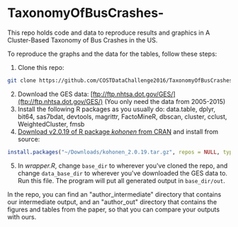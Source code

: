 # TaxonomyOfBusCrashes-
This repo holds code and data to reproduce results and graphics in A Cluster-Based Taxonomy of Bus Crashes in the US.

To reproduce the graphs and the data for the tables, follow these steps:
1. Clone this repo:
```bash
git clone https://github.com/COSTDataChallenge2016/TaxonomyOfBusCrashes-.git
```
2. Download the GES data: [ftp://ftp.nhtsa.dot.gov/GES/](ftp://ftp.nhtsa.dot.gov/GES/) (You only need the data from 2005-2015)
3. Install the following R packages as you usually do: data.table, dplyr, bit64, sas7bdat, devtools, magrittr, FactoMineR, dbscan, cluster, cclust, WeightedCluster, fmsb
4. [Download v2.0.19 of R package *kohonen* from CRAN](https://cran.r-project.org/src/contrib/Archive/kohonen/) and 
install from source:
```r
install.packages("~/Downloads/kohonen_2.0.19.tar.gz", repos = NULL, type = "source")
```
5. In *wrapper.R*, change `base_dir` to wherever you've cloned the repo, and change `data_base_dir` to wherever you've downloaded the GES data to. Run this file. The program will put all generated output in `base_dir/out`.

In the repo, you can find an "author_intermediate" directory that contains our intermediate output, and an "author_out" directory that contains the figures and tables from the paper, so that you can compare your outputs with ours.
